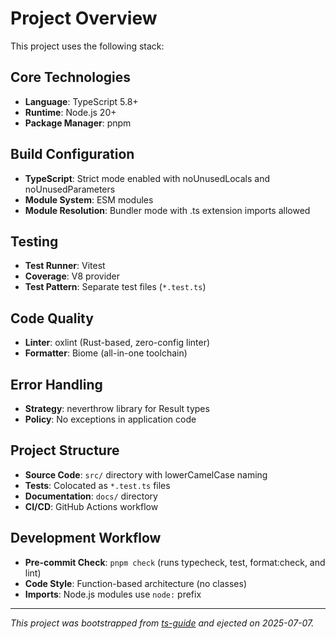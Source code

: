 # Project Overview

This project uses the following stack:

## Core Technologies
- **Language**: TypeScript 5.8+
- **Runtime**: Node.js 20+
- **Package Manager**: pnpm

## Build Configuration
- **TypeScript**: Strict mode enabled with noUnusedLocals and noUnusedParameters
- **Module System**: ESM modules
- **Module Resolution**: Bundler mode with .ts extension imports allowed

## Testing
- **Test Runner**: Vitest
- **Coverage**: V8 provider
- **Test Pattern**: Separate test files (`*.test.ts`)

## Code Quality
- **Linter**: oxlint (Rust-based, zero-config linter)
- **Formatter**: Biome (all-in-one toolchain)

## Error Handling
- **Strategy**: neverthrow library for Result types
- **Policy**: No exceptions in application code

## Project Structure
- **Source Code**: `src/` directory with lowerCamelCase naming
- **Tests**: Colocated as `*.test.ts` files
- **Documentation**: `docs/` directory
- **CI/CD**: GitHub Actions workflow

## Development Workflow
- **Pre-commit Check**: `pnpm check` (runs typecheck, test, format:check, and lint)
- **Code Style**: Function-based architecture (no classes)
- **Imports**: Node.js modules use `node:` prefix

---

*This project was bootstrapped from [ts-guide](https://github.com/mizchi/ts-guide) and ejected on 2025-07-07.*